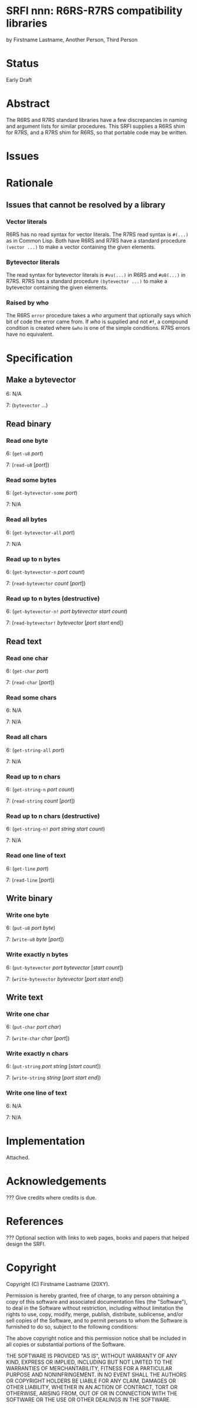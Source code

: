 # SRFI nnn: R6RS-R7RS compatibility libraries

by Firstname Lastname, Another Person, Third Person

# Status

Early Draft

# Abstract

The R6RS and R7RS standard libraries have a few discrepancies in
naming and argument lists for similar procedures. This SRFI supplies a
R6RS shim for R7RS, and a R7RS shim for R6RS, so that portable code
may be written.

# Issues

# Rationale

## Issues that cannot be resolved by a library

### Vector literals

R6RS has no read syntax for vector literals. The R7RS read syntax is
`#(...)` as in Common Lisp. Both have R6RS and R7RS have a standard
procedure `(vector ...)` to make a vector containing the given
elements.

### Bytevector literals

The read syntax for bytevector literals is `#vu(...)` in R6RS and
`#u8(...)` in R7RS. R7RS has a standard procedure `(bytevector ...)`
to make a bytevector containing the given elements.

### Raised by who

The R6RS `error` procedure takes a _who_ argument that optionally says
which bit of code the error came from. If _who_ is supplied and not
`#f`, a compound condition is created where `&who` is one of the
simple conditions. R7RS errors have no equivalent.

# Specification

## Make a bytevector

6: N/A

7: (`bytevector` ...)

## Read binary

### Read one byte

6: (`get-u8` _port_)

7: (`read-u8` [_port_])

### Read some bytes

6: (`get-bytevector-some` _port_)

7: N/A

### Read all bytes

6: (`get-bytevector-all` _port_)

7: N/A

### Read up to n bytes

6: (`get-bytevector-n` _port_ _count_)

7: (`read-bytevector` _count_ [_port_])

### Read up to n bytes (destructive)

6: (`get-bytevector-n!` _port_ _bytevector_ _start_ _count_)

7: (`read-bytevector!` _bytevector_ [_port_ _start_ end])

## Read text

### Read one char

6: (`get-char` _port_)

7: (`read-char` [_port_])

### Read some chars

6: N/A

7: N/A

### Read all chars

6: (`get-string-all` _port_)

7: N/A

### Read up to n chars

6: (`get-string-n` _port_ _count_)

7: (`read-string` _count_ [_port_])

### Read up to n chars (destructive)

6: (`get-string-n!` _port_ _string_ _start_ _count_)

7: N/A

### Read one line of text

6: (`get-line` _port_)

7: (`read-line` [_port_])

## Write binary

### Write one byte

6: (`put-u8` _port_ _byte_)

7: (`write-u8` _byte_ [_port_])

### Write exactly n bytes

6: (`put-bytevector` _port_ _bytevector_ [_start_ _count_])

7: (`write-bytevector` _bytevector_ [_port_ _start_ _end_])

## Write text

### Write one char

6: (`put-char` _port_ _char_)

7: (`write-char` _char_ [_port_])

### Write exactly n chars

6: (`put-string` _port_ _string_ [_start_ _count_])

7: (`write-string` _string_ [_port_ _start_ _end_])

### Write one line of text

6: N/A

7: N/A

# Implementation

Attached.

# Acknowledgements

??? Give credits where credits is due.

# References

??? Optional section with links to web pages, books and papers that
helped design the SRFI.

# Copyright

Copyright (C) Firstname Lastname (20XY).

Permission is hereby granted, free of charge, to any person obtaining
a copy of this software and associated documentation files (the
"Software"), to deal in the Software without restriction, including
without limitation the rights to use, copy, modify, merge, publish,
distribute, sublicense, and/or sell copies of the Software, and to
permit persons to whom the Software is furnished to do so, subject to
the following conditions:

The above copyright notice and this permission notice shall be
included in all copies or substantial portions of the Software.

THE SOFTWARE IS PROVIDED "AS IS", WITHOUT WARRANTY OF ANY KIND,
EXPRESS OR IMPLIED, INCLUDING BUT NOT LIMITED TO THE WARRANTIES OF
MERCHANTABILITY, FITNESS FOR A PARTICULAR PURPOSE AND
NONINFRINGEMENT. IN NO EVENT SHALL THE AUTHORS OR COPYRIGHT HOLDERS BE
LIABLE FOR ANY CLAIM, DAMAGES OR OTHER LIABILITY, WHETHER IN AN ACTION
OF CONTRACT, TORT OR OTHERWISE, ARISING FROM, OUT OF OR IN CONNECTION
WITH THE SOFTWARE OR THE USE OR OTHER DEALINGS IN THE SOFTWARE.
